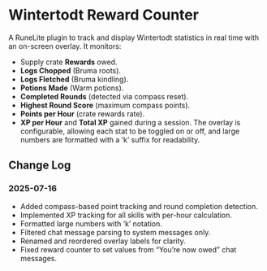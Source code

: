 # Wintertodt Reward Counter
A RuneLite plugin to track and display Wintertodt statistics in real time with an on-screen overlay. It monitors:
- Supply crate **Rewards** owed.
- **Logs Chopped** (Bruma roots).
- **Logs Fletched** (Bruma kindling).
- **Potions Made** (Warm potions).
- **Completed Rounds** (detected via compass reset).
- **Highest Round Score** (maximum compass points).
- **Points per Hour** (crate rewards rate).
- **XP per Hour** and **Total XP** gained during a session.
  The overlay is configurable, allowing each stat to be toggled on or off, and large numbers are formatted with a ‘k’ suffix for readability.

## Change Log

### 2025-07-16

- Added compass-based point tracking and round completion detection.
- Implemented XP tracking for all skills with per-hour calculation.
- Formatted large numbers with ‘k’ notation.
- Filtered chat message parsing to system messages only.
- Renamed and reordered overlay labels for clarity.
- Fixed reward counter to set values from “You’re now owed” chat messages.